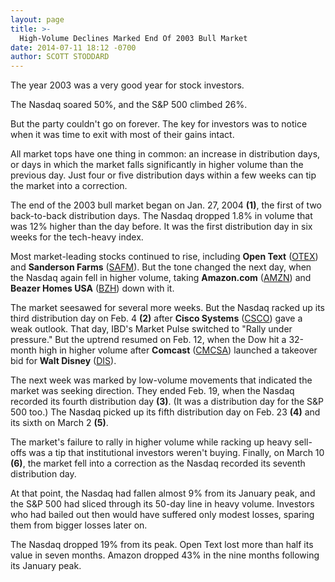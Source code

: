 ```yaml
---
layout: page
title: >-
  High-Volume Declines Marked End Of 2003 Bull Market
date: 2014-07-11 18:12 -0700
author: SCOTT STODDARD
---
```





The year 2003 was a very good year for stock investors.


The Nasdaq soared 50%, and the S&P 500 climbed 26%.


But the party couldn't go on forever. The key for investors was to notice when it was time to exit with most of their gains intact.


All market tops have one thing in common: an increase in distribution days, or days in which the market falls significantly in higher volume than the previous day. Just four or five distribution days within a few weeks can tip the market into a correction.


The end of the 2003 bull market began on Jan. 27, 2004 **(1)**, the first of two back-to-back distribution days. The Nasdaq dropped 1.8% in volume that was 12% higher than the day before. It was the first distribution day in six weeks for the tech-heavy index.


Most market-leading stocks continued to rise, including **Open Text** ([OTEX](https://research.investors.com/quote.aspx?symbol=OTEX)) and **Sanderson Farms** ([SAFM](https://research.investors.com/quote.aspx?symbol=SAFM)). But the tone changed the next day, when the Nasdaq again fell in higher volume, taking **Amazon.com** ([AMZN](https://research.investors.com/quote.aspx?symbol=AMZN)) and **Beazer Homes USA** ([BZH](https://research.investors.com/quote.aspx?symbol=BZH)) down with it.


The market seesawed for several more weeks. But the Nasdaq racked up its third distribution day on Feb. 4 **(2)** after **Cisco Systems** ([CSCO](https://research.investors.com/quote.aspx?symbol=CSCO)) gave a weak outlook. That day, IBD's Market Pulse switched to "Rally under pressure." But the uptrend resumed on Feb. 12, when the Dow hit a 32-month high in higher volume after **Comcast** ([CMCSA](https://research.investors.com/quote.aspx?symbol=CMCSA)) launched a takeover bid for **Walt Disney** ([DIS](https://research.investors.com/quote.aspx?symbol=DIS)).


The next week was marked by low-volume movements that indicated the market was seeking direction. They ended Feb. 19, when the Nasdaq recorded its fourth distribution day **(3)**. (It was a distribution day for the S&P 500 too.) The Nasdaq picked up its fifth distribution day on Feb. 23 **(4)** and its sixth on March 2 **(5)**.


The market's failure to rally in higher volume while racking up heavy sell-offs was a tip that institutional investors weren't buying. Finally, on March 10 **(6)**, the market fell into a correction as the Nasdaq recorded its seventh distribution day.


At that point, the Nasdaq had fallen almost 9% from its January peak, and the S&P 500 had sliced through its 50-day line in heavy volume. Investors who had bailed out then would have suffered only modest losses, sparing them from bigger losses later on.


The Nasdaq dropped 19% from its peak. Open Text lost more than half its value in seven months. Amazon dropped 43% in the nine months following its January peak.




